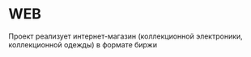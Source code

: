 # WEB
Проект реализует интернет-магазин (коллекционной электроники, коллекционной одежды) в формате биржи
